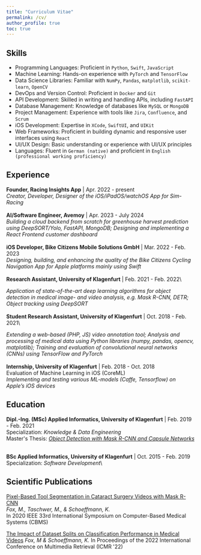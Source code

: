 ```yaml
---
title: "Curriculum Vitae"
permalink: /cv/
author_profile: true
toc: true
---
```

<!-- # Hello World -->
<!-- I am a machine learning research engineer with a strong interest in understanding general/artificial intelligence and human nature. I love spending time musing about ideas and possibilities, and I want to apply my problem-solving and technical skills to benefit other people and organizations. -->

## Skills
- Programming Languages: Proficient in `Python`, `Swift`, `JavaScript`
- Machine Learning: Hands-on experience with `PyTorch` and `TensorFlow`
- Data Science Libraries: Familiar with `NumPy`, `Pandas`, `matplotlib`, `scikit-learn`, `OpenCV`
- DevOps and Version Control: Proficient in `Docker` and `Git`
- API Development: Skilled in writing and handling APIs, including `FastAPI`
- Database Management: Knowledge of databases like `MySQL` or `MongoDB`
- Project Management: Experience with tools like `Jira`, `Confluence`, and `Scrum`
- iOS Development: Expertise in `XCode`, `SwiftUI`, and `UIKit`
- Web Frameworks: Proficient in building dynamic and responsive user interfaces using `React`
- UI/UX Design: Basic understanding or experience with UI/UX principles
- Languages: Fluent in `German (native)` and proficient in `English (professional working proficiency)`

<!-- - Open-minded and decisive -->
<!-- - Quick in absorbing new other programming language or technical tool  -->
<!-- - Ability to work independently to accomplish project goals -->
<!-- - Comfortable in communicating with management/colleagues -->
<!-- - Good presentation skills
- Clear, concise writing skills -->
<!-- - Ability to work effectively in a dynamic/team environment -->
<!-- - Hands-on experience in implementing computer vision and machine learning algorithms using -->
<!-- both toolkits and self-developed code -->

## Experience

<b>Founder, Racing Insights App</b> | Apr. 2022 - present\
<i>Creator, Developer, Designer of the iOS/iPadOS/watchOS App for Sim-Racing</i>\
\
<b>AI/Software Engineer, Avemoy</b> | Apr. 2023 - July 2024\
<i>Building a cloud backend from scratch for greenhouse harvest prediction using DeepSORT/Yolo, FastAPI, MongoDB; Designing and implementing a React Frontend customer dashboard</i>\
\
<b>iOS Developer, Bike Citizens Mobile Solutions GmbH</b> | Mar. 2022 - Feb. 2023\
<i>Designing, building, and enhancing the quality of the Bike Citizens Cycling Navigation App for Apple platforms mainly using Swift</i>\
\
<b>Research Assistant, University of Klagenfurt</b> | Feb. 2021 - Feb. 2022\
<!-- SQUASH - Surgical Quality Assessment in Gynecologic Laparoscopy\ -->
<i>Application of state-of-the-art deep learning algorithms for object detection in medical image- and video analysis, e.g. Mask R-CNN, DETR; Object tracking using DeepSORT</i>\
\
<b>Student Research Assistant, University of Klagenfurt</b> | Oct. 2018 - Feb. 2021\
<!-- OVID - Relevance Detection in Ophthalmic Surgery Videos with Deep Neural Networks\ -->
<i>Extending a web-based (PHP, JS) video annotation tool; Analysis and processing of medical data using Python libraries (numpy, pandas, opencv, matplotlib); Training and evaluation of convolutional neural networks (CNNs) using TensorFlow and PyTorch</i>\
\
<b>Internship, University of Klagenfurt</b> | Feb. 2018 - Oct. 2018\
Evaluation of Machine Learning in iOS (CoreML)\
<i>Implementing and testing various ML-models (Caffe, Tensorflow) on Apple’s iOS devices</i>

## Education
<b>Dipl.-Ing. (MSc) Applied Informatics, University of Klagenfurt</b> | Feb. 2019 - Feb. 2021\
Specialization: <i>Knowledge & Data Engineering</i>\
Master's Thesis: <i>[Object Detection with Mask R-CNN and Capsule Networks](https://github.com/MarkusFox/residual-capsnet)</i>
<!-- Relevant Coursework: <i>Applied Machine Learning, Data Mining and Neurocomputing, Advanced Topics in AI, [Object Detection with Mask R-CNN and Capsule Networks](https://github.com/MarkusFox/residual-capsnet)</i>\ -->
<!-- <iframe src="https://drive.google.com/file/d/1UM23Y5VIqS9wPzEMlFLqM0rwx9mTBgud/preview" width="640" height="480"></iframe> -->
\
<b>BSc Applied Informatics, University of Klagenfurt</b> | Oct. 2015 - Feb. 2019\
Specialization: <i>Software Development</i>\
<!-- Relevant Coursework: <i>Algorithms & Data structures, Software Engineering, Databases, Selected Topics in Machine Learning, Distributed Systems, Multimedia Apps (iOS & Android)</i> -->

## Scientific Publications
[Pixel-Based Tool Segmentation in Cataract Surgery Videos with Mask R-CNN](https://ieeexplore.ieee.org/iel7/9169740/9182790/09183116.pdf)\
<i>Fox, M., Taschwer, M., & Schoeffmann, K.</i>\
In 2020 IEEE 33rd International Symposium on Computer-Based Medical Systems (CBMS)

[The Impact of Dataset Splits on Classification Performance in Medical Videos](https://dl.acm.org/doi/abs/10.1145/3512527.3531424) 
<i>Fox, M & Schoeffmann, K.</i> 
In Proceedings of the 2022 International Conference on Multimedia Retrieval (ICMR '22)